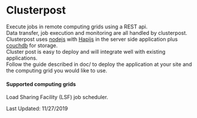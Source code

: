 # Clusterpost
Execute jobs in remote computing grids using a REST api.   
Data transfer, job execution and monitoring are all handled by clusterpost.   
Clusterpost uses [nodejs](https://nodejs.org/en/) with [Hapijs](http://hapijs.com) in the server side application plus [couchdb](https://couchdb.apache.org/) for storage.  
Cluster post is easy to deploy and will integrate well with existing applications.   
Follow the guide described in doc/ to deploy the application at your site and the computing grid you would like to use.    
#### Supported computing grids
Load Sharing Facility  (LSF) job scheduler. 

Last Updated: 11/27/2019
